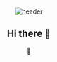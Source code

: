 <div align=center>
<br>

![header](https://capsule-render.vercel.app/api?type=soft&text=HyunwooJung&fontAlign=50&fontAlignY=35&fontSize=40&theme=algolia)

## Hi there 👋
👑
<!--
**Hyunwoo-Jung/Hyunwoo-Jung** is a ✨ _special_ ✨ repository because its `README.md` (this file) appears on your GitHub profile.

Here are some ideas to get you started:

- 🔭 I’m currently working on ...
- 🌱 I’m currently learning ...
- 👯 I’m looking to collaborate on ...
- 🤔 I’m looking for help with ...
- 💬 Ask me about ...
- 📫 How to reach me: ...
- 😄 Pronouns: ...
- ⚡ Fun fact: ...
-->
